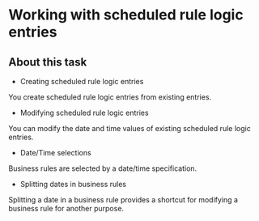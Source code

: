 <!-- image -->

# Working with scheduled rule logic entries

## About this task

- Creating scheduled rule logic entries

You create scheduled rule logic entries from existing entries.
- Modifying scheduled rule logic entries

You can modify the date and time values of existing scheduled rule logic entries.
- Date/Time selections

Business rules are selected by a date/time specification.
- Splitting dates in business rules

Splitting a date in a business rule provides a shortcut for modifying a business rule for another purpose.